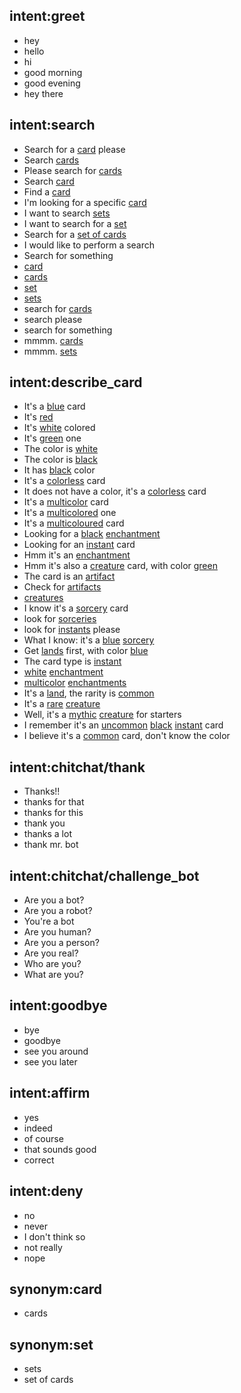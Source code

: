 ## intent:greet
- hey
- hello
- hi
- good morning
- good evening
- hey there

## intent:search
- Search for a [card](product) please
- Search [cards](product:card)
- Please search for [cards](product:card)
- Search [card](product)
- Find a [card](product)
- I'm looking for a specific [card](product)
- I want to search [sets](product:set)
- I want to search for a [set](product)
- Search for a [set of cards](product:set)
- I would like to perform a search
- Search for something
- [card](product)
- [cards](product:card)
- [set](product)
- [sets](product:set)
- search for [cards](product:card)
- search please
- search for something
- mmmm. [cards](product:card)
- mmmm. [sets](product:set)

## intent:describe_card
- It's a [blue](card_color) card
- It's [red](card_color)
- It's [white](card_color) colored
- It's [green](card_color) one
- The color is [white](card_color)
- The color is [black](card_color)
- It has [black](card_color) color
- It's a [colorless](card_color) card
- It does not have a color, it's a [colorless](card_color) card
- It's a [multicolor](card_color) card
- It's a [multicolored](card_color:multicolor) one
- It's a [multicoloured](card_color:multicolor) card
- Looking for a [black](card_color) [enchantment](card_type)
- Looking for an [instant](card_type) card
- Hmm it's an [enchantment](card_type)
- Hmm it's also a [creature](card_type) card, with color [green](card_color)
- The card is an [artifact](card_type)
- Check for [artifacts](card_type:artifact)
- [creatures](card_type:creature)
- I know it's a [sorcery](card_type) card
- look for [sorceries](card_type:sorcery)
- look for [instants](card_type:instant) please
- What I know: it's a [blue](card_color) [sorcery](card_type)
- Get [lands](card_type:land) first, with color [blue](card_color)
- The card type is [instant](card_type)
- [white](card_color) [enchantment](card_type)
- [multicolor](card_color) [enchantments](card_type:enchantment)
- It's a [land](card_type), the rarity is [common](card_rarity)
- It's a [rare](card_rarity) [creature](card_type)
- Well, it's a [mythic](card_rarity) [creature](card_type) for starters
- I remember it's an [uncommon](card_rarity) [black](card_color) [instant](card_type) card
- I believe it's a [common](card_rarity) card, don't know the color

## intent:chitchat/thank
- Thanks!!
- thanks for that
- thanks for this
- thank you
- thanks a lot
- thank mr. bot

## intent:chitchat/challenge_bot
- Are you a bot?
- Are you a robot?
- You're a bot
- Are you human?
- Are you a person?
- Are you real?
- Who are you?
- What are you?

## intent:goodbye
- bye
- goodbye
- see you around
- see you later

## intent:affirm
- yes
- indeed
- of course
- that sounds good
- correct

## intent:deny
- no
- never
- I don't think so
- not really
- nope

## synonym:card
- cards

## synonym:set
- sets
- set of cards
